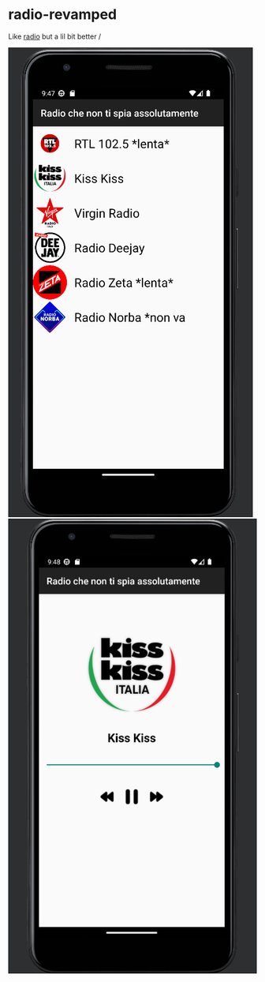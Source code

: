 # radio-revamped
Like [radio](https://github.com/n3ctonn/radio) but a lil bit better /

![Alt text](home.png?raw=true "Home")
![Alt text](player.png?raw=true "Player")